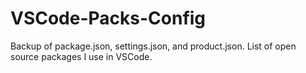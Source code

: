 # VSCode-Packs-Config
Backup of package.json, settings.json, and product.json.  List of open source packages I use in VSCode. 

